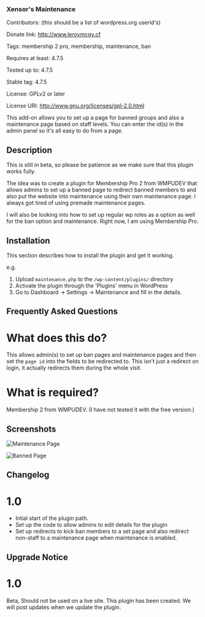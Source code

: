 ### Xensor's Maintenance ###
Contributors: (this should be a list of wordpress.org userid's)

Donate link: http://www.leroymcqy.cf

Tags: membership 2 pro, membership, maintenance, ban

Requires at least: 4.7.5

Tested up to: 4.7.5

Stable tag: 4.7.5

License: GPLv2 or later

License URI: http://www.gnu.org/licenses/gpl-2.0.html

This add-on allows you to set up a page for banned groups and also a maintenance page based on staff levels. You can enter the id(s) in the admin panel so it's all easy to do from a page. 

## Description ##

This is still in beta, so please be patience as we make sure that this plugin works fully.

The idea was to create a plugin for Membership Pro 2 from WMPUDEV that allows admins to set up a banned page to redirect banned members to and also put the website into maintenance using their own maintenance page. I always got tired of using premade maintenance pages. 

I will also be looking into how to set up regular wp roles as a option as well for the ban option and maintenance. Right now, I am using Membership Pro.

## Installation ##

This section describes how to install the plugin and get it working.

e.g.

1. Upload `maintenance.php` to the `/wp-content/plugins/` directory
1. Activate the plugin through the 'Plugins' menu in WordPress
1. Go to Dashboard -> Settings -> Maintenance and fill in the details.

## Frequently Asked Questions ##

# What does this do? #

This allows admin(s) to set up ban pages and maintenance pages and then set the `page id` into the fields to be redirected to. This isn't just a redirect on login, it actually redirects them during the whole visit. 

# What is required? #

Membership 2 from WMPUDEV. (I have not tested it with the free version.)

## Screenshots ##

![Maintenance Page](http://www.pixelmonmemories.ml/wp-content/uploads/2017/06/screenshot-www.pixelmonmemories.ml-2017-06-01-07-43-35.png 'Maintenance Page')

![Banned Page](http://www.pixelmonmemories.ml/wp-content/uploads/2017/06/banned.png 'Banned Page')

## Changelog ##

# 1.0 #
* Intial start of the plugin path.
* Set up the code to allow admins to edit details for the plugin
* Set up redirects to kick ban members to a set page and also redirect non-staff to a maintenance page when maintenance is enabled.



## Upgrade Notice ##

# 1.0 #
Beta, Should not be used on a live site. This plugin has been created. We will post updates when we update the plugin.
